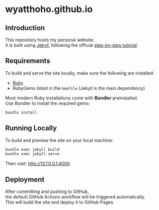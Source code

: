 # wyatthoho.github.io

## Introduction

This repository hosts my personal website.  
It is built using [Jekyll](https://jekyllrb.com/), 
following the official [step-by-step tutorial](https://jekyllrb.com/docs/step-by-step/01-setup/).

## Requirements

To build and serve the site locally, 
make sure the following are installed:

- [Ruby](https://www.ruby-lang.org/en/downloads/)
- RubyGems listed in the `Gemfile` (Jekyll is the main dependency)

Most modern Ruby installations come with **Bundler** preinstalled.  
Use Bundler to install the required gems:

```bash
bundle install
```

## Running Locally

To build and preview the site on your local machine:

```bash
bundle exec jekyll build
bundle exec jekyll serve
```

Then visit: http://127.0.0.1:4000

## Deployment

After committing and pushing to GitHub,  
the default GitHub Actions workflow will be triggered automatically.  
This will build the site and deploy it to GitHub Pages.

